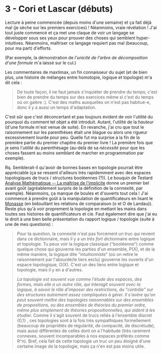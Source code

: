 # 3 - Cori et Lascar (débuts)

Lecture à peine commencée (depuis moins d'une semaine) et ça fait déjà mal (je sèche sur les premiers exercices) ! Néanmoins, vraie révélation ! J'ai tout juste commencé et ça met une claque de voir un langage se développer sous ses yeux pour prouver des choses qui semblent hyper-intuitives. Néanmoins, maîtriser ce langage requiert pas mal (beaucoup, pour ma part) d'efforts. 

(Par exemple, la démonstration de _l'unicité de l'arbre de décomposition d'une formule_ m'a laissé sur le cul.)

Les commentaires de maxtimax, un fin connaisseur du sujet (et de bien plus, une histoire de mélanges entre homotopie, logique et topologie) m'a dit cela :
> De toute façon, il ne faut jamais s'inquiéter de prendre du temps, c'est bien de prendre du temps sur des exercices même si c'est du temps où on galère :). C'est des maths auxquelles on n'est pas habitué-e, donc il y a aussi un temps d'adaptation. 

C'est sûr que c'est déconcertant et pas toujours évident de voir l'utilité du pourquoi du comment tel objet a été introduit. Autant, l'utilité de la _hauteur_ (d'une formule m'est venue de suite). En revanche, j'ai cru que tout le raisonnement sur les parenthèses était une blague ou alors une rigueur excessivement lourde pour peu. Quelle fut ma surprise à la fin de la première partie du premier chapitre du premier livre ! La première fois que je sens l'*utilité* du parenthèsage (au-delà de sa _nécessité_ pour que les choses fassent au moins semblant de marcher en programmation par exemple). 

Rq. Semblerait-il qu'avoir de bonnes bases en topologie pourrait être appréciable (ça se ressent d'ailleurs très rapidemment avec des espaces topologiques de trucs / structures booléennes (?)). Le bouquin de Testard [Analyse Mathématique -- La maîtrise de l'implicite](http://www.calvage-et-mounet.fr/2022/05/09/analyse-mathematique-la-maitrise-de-limplicite/) donne un premier bel avant goût (agréablement surpris de la définition de la connexité, par exemple). Néanmoins, ça manque de boules et d'ouverts tout cela ! J'ai commencé à prendre goût à la manipulation de quantificateurs en lisant le [Monasse](https://spartacus-idh.com/liseuse/014/#page/1) (en bidouillant les relations de comparaison (o et O de Landau)). Reste plus qu'à voir proprement la topologie en mettant les mains dans toutes ses histoires de quantificateurs et cie. Faut également dire que j'ai eu le droit à une bien belle présentation du rapport logique / topologie (suite à une de mes questions) : 

> Pour ta question, la connexité n'est pas forcément un truc qui revient dans ce dictionnaire, mais il y a un *très fort* dictionnaire entre logique et topologie. Tu peux voir la logique classique ("booléenne") comme quelque chose qui gouverne les parties d'un ensemble, P(X), et de la même manière, la logique dite "intuitionniste" (où on retire le raisonnement par l'absurde/le tiers exclu) gouverne les ouverts d'un espace topologique, O(X). C'est un des liens entre logique et topologie, mais il y en a d'autres. 
>
> *La topologie est souvent vue comme l'étude des espaces, des formes, mais elle a un autre rôle, qui interagit souvent avec la logique, à savoir le rôle d'imposer des restrictions, du "contrôle" sur des structures autrement assez compliquées à gérer. Il s'avère qu'on peut souvent mettre des topologies raisonnables sur des ensembles de propositions, ou des ensembles de théories du premier ordre, même plus simplement de théories propositionnelles, qui aident à les étudier.* Comme il s'agit souvent de trucs reliés à l'ensemble discret {0,1} , ces topologies sont à la fois très sympathiques formellement (beaucoup de propriétés de régularité, de compacité, de discrétude), mais aussi différentes de celles dont on a l'habitude (très rarement connexes, souvent incomparables à nos espaces préférés comme R^n). Bref, cela fait de cette topologie un truc un peu éloigné d'une certaine image de la topologie, mais ça n'en est pas moins utile. 
